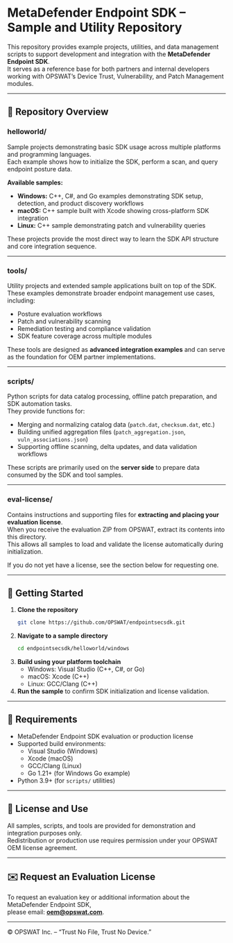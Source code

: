 # MetaDefender Endpoint SDK – Sample and Utility Repository

This repository provides example projects, utilities, and data management scripts to support development and integration with the **MetaDefender Endpoint SDK**.  
It serves as a reference base for both partners and internal developers working with OPSWAT’s Device Trust, Vulnerability, and Patch Management modules.

---

## 📁 Repository Overview

### **helloworld/**
Sample projects demonstrating basic SDK usage across multiple platforms and programming languages.  
Each example shows how to initialize the SDK, perform a scan, and query endpoint posture data.

**Available samples:**
- **Windows:** C++, C#, and Go examples demonstrating SDK setup, detection, and product discovery workflows  
- **macOS:** C++ sample built with Xcode showing cross-platform SDK integration  
- **Linux:** C++ sample demonstrating patch and vulnerability queries  

These projects provide the most direct way to learn the SDK API structure and core integration sequence.

---

### **tools/**
Utility projects and extended sample applications built on top of the SDK.  
These examples demonstrate broader endpoint management use cases, including:

- Posture evaluation workflows  
- Patch and vulnerability scanning  
- Remediation testing and compliance validation  
- SDK feature coverage across multiple modules  

These tools are designed as **advanced integration examples** and can serve as the foundation for OEM partner implementations.

---

### **scripts/**
Python scripts for data catalog processing, offline patch preparation, and SDK automation tasks.  
They provide functions for:

- Merging and normalizing catalog data (`patch.dat`, `checksum.dat`, etc.)  
- Building unified aggregation files (`patch_aggregation.json`, `vuln_associations.json`)  
- Supporting offline scanning, delta updates, and data validation workflows  

These scripts are primarily used on the **server side** to prepare data consumed by the SDK and tool samples.

---

### **eval-license/**
Contains instructions and supporting files for **extracting and placing your evaluation license**.  
When you receive the evaluation ZIP from OPSWAT, extract its contents into this directory.  
This allows all samples to load and validate the license automatically during initialization.

If you do not yet have a license, see the section below for requesting one.

---

## 🧩 Getting Started

1. **Clone the repository**
   ```bash
   git clone https://github.com/OPSWAT/endpointsecsdk.git
   ```
2. **Navigate to a sample directory**
   ```bash
   cd endpointsecsdk/helloworld/windows
   ```
3. **Build using your platform toolchain**
   - Windows: Visual Studio (C++, C#, or Go)
   - macOS: Xcode (C++)
   - Linux: GCC/Clang (C++)
4. **Run the sample** to confirm SDK initialization and license validation.

---

## 🔧 Requirements

- MetaDefender Endpoint SDK evaluation or production license  
- Supported build environments:
  - Visual Studio (Windows)
  - Xcode (macOS)
  - GCC/Clang (Linux)
  - Go 1.21+ (for Windows Go example)
- Python 3.9+ (for `scripts/` utilities)

---

## 📄 License and Use

All samples, scripts, and tools are provided for demonstration and integration purposes only.  
Redistribution or production use requires permission under your OPSWAT OEM license agreement.

---

## ✉️ Request an Evaluation License

To request an evaluation key or additional information about the MetaDefender Endpoint SDK,  
please email: **[oem@opswat.com](mailto:oem@opswat.com)**.

---

© OPSWAT Inc. – “Trust No File, Trust No Device.”

